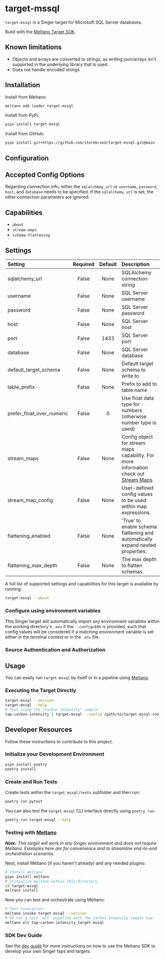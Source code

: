 # target-mssql

`target-mssql` is a Singer target for Microsoft SQL Server databases.

Build with the [Meltano Target SDK](https://sdk.meltano.com).

## Known limitations

- Objects and arrays are converted to strings, as writing json/arrays isn't supported in the underlying library that is used.
- Does not handle encoded strings

## Installation

Install from Meltano:
```bash
meltano add loader target-mssql
```

Install from PyPi:

```bash
pipx install target-mssql
```

Install from GitHub:

```bash
pipx install git+https://github.com/storebrand/target-mssql.git@main
```

<!--

Developer TODO: Update the below as needed to correctly describe the install procedure. For instance, if you do not have a PyPi repo, or if you want users to directly install from your git repo, you can modify this step as appropriate.

## Installation

Install from PyPi:

```bash
pipx install target-mssql
```

Install from GitHub:

```bash
pipx install git+https://github.com/storebrand/target-mssql.git@main
```

-->

## Configuration

## Accepted Config Options
Regarding connection info, either the `sqlalchemy_url` or `username`, `password`, `host`, and `database` needs to be specified. If the `sqlalchemy_url` is set, the other connection parameters are ignored.

## Capabilities

* `about`
* `stream-maps`
* `schema-flattening`

## Settings

| Setting                  | Required | Default | Description |
|:-------------------------|:--------:|:-------:|:------------|
| sqlalchemy_url           | False    | None    | SQLAlchemy connection string |
| username                 | False    | None    | SQL Server username |
| password                 | False    | None    | SQL Server password |
| host                     | False    | None    | SQL Server host |
| port                     | False    | 1433    | SQL Server port |
| database                 | False    | None    | SQL Server database |
| default_target_schema    | False    | None    | Default target schema to write to |
| table_prefix             | False    | None    | Prefix to add to table name |
| prefer_float_over_numeric| False    |       0 | Use float data type for numbers (otherwise number type is used) |
| stream_maps              | False    | None    | Config object for stream maps capability. For more information check out [Stream Maps](https://sdk.meltano.com/en/latest/stream_maps.html). |
| stream_map_config        | False    | None    | User-defined config values to be used within map expressions. |
| flattening_enabled       | False    | None    | 'True' to enable schema flattening and automatically expand nested properties. |
| flattening_max_depth     | False    | None    | The max depth to flatten schemas. |


A full list of supported settings and capabilities for this
target is available by running:

```bash
target-mssql --about
```

### Configure using environment variables

This Singer target will automatically import any environment variables within the working directory's
`.env` if the `--config=ENV` is provided, such that config values will be considered if a matching
environment variable is set either in the terminal context or in the `.env` file.

### Source Authentication and Authorization

<!--
Developer TODO: If your target requires special access on the destination system, or any special authentication requirements, provide those here.
-->

## Usage

You can easily run `target-mssql` by itself or in a pipeline using [Meltano](https://meltano.com/).

### Executing the Target Directly

```bash
target-mssql --version
target-mssql --help
# Test using the "Carbon Intensity" sample:
tap-carbon-intensity | target-mssql --config /path/to/target-mssql-config.json
```

## Developer Resources

Follow these instructions to contribute to this project.

### Initialize your Development Environment

```bash
pipx install poetry
poetry install
```

### Create and Run Tests

Create tests within the `target_mssql/tests` subfolder and
  then run:

```bash
poetry run pytest
```

You can also test the `target-mssql` CLI interface directly using `poetry run`:

```bash
poetry run target-mssql --help
```

### Testing with [Meltano](https://meltano.com/)

_**Note:** This target will work in any Singer environment and does not require Meltano.
Examples here are for convenience and to streamline end-to-end orchestration scenarios._

<!--
Developer TODO:
Your project comes with a custom `meltano.yml` project file already created. Open the `meltano.yml` and follow any "TODO" items listed in
the file.
-->

Next, install Meltano (if you haven't already) and any needed plugins:

```bash
# Install meltano
pipx install meltano
# Initialize meltano within this directory
cd target-mssql
meltano install
```

Now you can test and orchestrate using Meltano:

```bash
# Test invocation:
meltano invoke target-mssql --version
# OR run a test `elt` pipeline with the Carbon Intensity sample tap:
meltano elt tap-carbon-intensity target-mssql
```

### SDK Dev Guide

See the [dev guide](https://sdk.meltano.com/en/latest/dev_guide.html) for more instructions on how to use the Meltano SDK to
develop your own Singer taps and targets.
